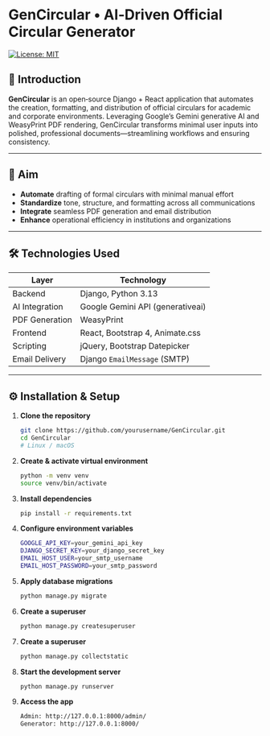 # GenCircular • AI‑Driven Official Circular Generator

[![License: MIT](https://img.shields.io/badge/License-MIT-blue.svg)](LICENSE)

## 🚀 Introduction

**GenCircular** is an open‑source Django + React application that automates the creation, formatting, and distribution of official circulars for academic and corporate environments. Leveraging Google’s Gemini generative AI and WeasyPrint PDF rendering, GenCircular transforms minimal user inputs into polished, professional documents—streamlining workflows and ensuring consistency.

---

## 🎯 Aim

- **Automate** drafting of formal circulars with minimal manual effort  
- **Standardize** tone, structure, and formatting across all communications  
- **Integrate** seamless PDF generation and email distribution  
- **Enhance** operational efficiency in institutions and organizations  

---

## 🛠️ Technologies Used

| Layer          | Technology                         |
| -------------- | ---------------------------------- |
| Backend        | Django, Python 3.13                |
| AI Integration | Google Gemini API (generativeai)   |
| PDF Generation | WeasyPrint                         |
| Frontend       | React, Bootstrap 4, Animate.css    |
| Scripting      | jQuery, Bootstrap Datepicker       |
| Email Delivery | Django `EmailMessage` (SMTP)       |

---

## ⚙️ Installation & Setup

1. **Clone the repository**  
   ```bash
   git clone https://github.com/yourusername/GenCircular.git
   cd GenCircular
   # Linux / macOS
2. **Create & activate virtual environment**
    ```bash
    python -m venv venv
    source venv/bin/activate
3. **Install dependencies**
   ```bash
   pip install -r requirements.txt
   
4. **Configure environment variables**
   ```bash
   GOOGLE_API_KEY=your_gemini_api_key
   DJANGO_SECRET_KEY=your_django_secret_key
   EMAIL_HOST_USER=your_smtp_username
   EMAIL_HOST_PASSWORD=your_smtp_password

5. **Apply database migrations**
   ```bash
   python manage.py migrate
6. **Create a superuser**
   ```bash
   python manage.py createsuperuser
7. **Create a superuser**
   ```bash
   python manage.py collectstatic
8. **Start the development server**
   ```bash
   python manage.py runserver
9. **Access the app**
   ```bash
   Admin: http://127.0.0.1:8000/admin/
   Generator: http://127.0.0.1:8000/
   

